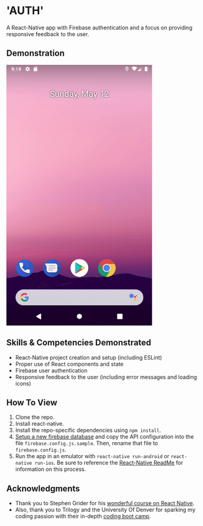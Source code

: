 # 'AUTH'

A React-Native app with Firebase authentication and a focus on providing responsive feedback to the user.

## Demonstration

![Image](https://github.com/dgellisco/ReactNative-Auth/blob/master/README-Demo01.gif?raw=true)

## Skills & Competencies Demonstrated

* React-Native project creation and setup (including ESLint)
* Proper use of React components and state
* Firebase user authentication
* Responsive feedback to the user (including error messages and loading icons)

## How To View

1. Clone the repo.
2. Install react-native.
3. Install the repo-specific dependencies using `npm install`.
4. [Setup a new firebase database](https://firebase.google.com/) and copy the API configuration into the file `firebase.config.js.sample`.  Then, rename that file to `firebase.config.js`.
5. Run the app in an emulator with `react-native run-android` or `react-native run-ios`.  Be sure to reference the [React-Native ReadMe](https://github.com/facebook/react-native/blob/master/README.md) for information on this process.

## Acknowledgments

* Thank you to Stephen Grider for his [wonderful course on React Native](https://www.udemy.com/the-complete-react-native-and-redux-course/).
* Also, thank you to Trilogy and the University Of Denver for sparking my coding passion with their in-depth [coding boot camp](https://bootcamp.du.edu/coding/).

